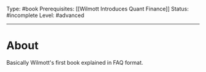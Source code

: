 Type: #book
Prerequisites: [[Wilmott Introduces Quant Finance]]
Status: #incomplete
Level: #advanced 

----
# About

Basically Wilmott's first book explained in FAQ format.